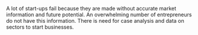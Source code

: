 A lot of start-ups fail because they are made without accurate market information and future potential. An overwhelming number of entrepreneurs do not have this information. There is need for case analysis and data on sectors to start businesses.

